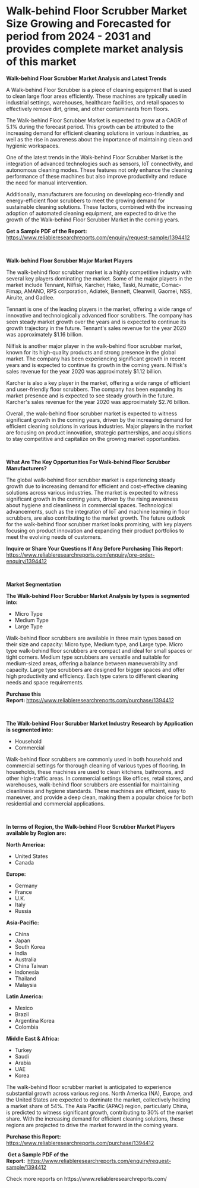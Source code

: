 <p><h1>Walk-behind Floor Scrubber Market Size Growing and Forecasted for period from 2024 - 2031 and provides complete market analysis of this market</h1></p><p><strong>Walk-behind Floor Scrubber Market Analysis and Latest Trends</strong></p>
<p><p>A Walk-behind Floor Scrubber is a piece of cleaning equipment that is used to clean large floor areas efficiently. These machines are typically used in industrial settings, warehouses, healthcare facilities, and retail spaces to effectively remove dirt, grime, and other contaminants from floors.</p><p>The Walk-behind Floor Scrubber Market is expected to grow at a CAGR of 5.1% during the forecast period. This growth can be attributed to the increasing demand for efficient cleaning solutions in various industries, as well as the rise in awareness about the importance of maintaining clean and hygienic workspaces.</p><p>One of the latest trends in the Walk-behind Floor Scrubber Market is the integration of advanced technologies such as sensors, IoT connectivity, and autonomous cleaning modes. These features not only enhance the cleaning performance of these machines but also improve productivity and reduce the need for manual intervention.</p><p>Additionally, manufacturers are focusing on developing eco-friendly and energy-efficient floor scrubbers to meet the growing demand for sustainable cleaning solutions. These factors, combined with the increasing adoption of automated cleaning equipment, are expected to drive the growth of the Walk-behind Floor Scrubber Market in the coming years.</p></p>
<p><strong>Get a Sample PDF of the Report:&nbsp;</strong> <a href="https://www.reliableresearchreports.com/enquiry/request-sample/1394412">https://www.reliableresearchreports.com/enquiry/request-sample/1394412</a></p>
<p>&nbsp;</p>
<p><strong>Walk-behind Floor Scrubber Major Market Players</strong></p>
<p><p>The walk-behind floor scrubber market is a highly competitive industry with several key players dominating the market. Some of the major players in the market include Tennant, Nilfisk, Karcher, Hako, Taski, Numatic, Comac-Fimap, AMANO, RPS corporation, Adiatek, Bennett, Cleanwill, Gaomei, NSS, Airuite, and Gadlee.</p><p>Tennant is one of the leading players in the market, offering a wide range of innovative and technologically advanced floor scrubbers. The company has seen steady market growth over the years and is expected to continue its growth trajectory in the future. Tennant's sales revenue for the year 2020 was approximately $1.16 billion.</p><p>Nilfisk is another major player in the walk-behind floor scrubber market, known for its high-quality products and strong presence in the global market. The company has been experiencing significant growth in recent years and is expected to continue its growth in the coming years. Nilfisk's sales revenue for the year 2020 was approximately $1.12 billion.</p><p>Karcher is also a key player in the market, offering a wide range of efficient and user-friendly floor scrubbers. The company has been expanding its market presence and is expected to see steady growth in the future. Karcher's sales revenue for the year 2020 was approximately $2.76 billion.</p><p>Overall, the walk-behind floor scrubber market is expected to witness significant growth in the coming years, driven by the increasing demand for efficient cleaning solutions in various industries. Major players in the market are focusing on product innovation, strategic partnerships, and acquisitions to stay competitive and capitalize on the growing market opportunities.</p></p>
<p>&nbsp;</p>
<p><strong>What Are The Key Opportunities For Walk-behind Floor Scrubber Manufacturers?</strong></p>
<p><p>The global walk-behind floor scrubber market is experiencing steady growth due to increasing demand for efficient and cost-effective cleaning solutions across various industries. The market is expected to witness significant growth in the coming years, driven by the rising awareness about hygiene and cleanliness in commercial spaces. Technological advancements, such as the integration of IoT and machine learning in floor scrubbers, are also contributing to the market growth. The future outlook for the walk-behind floor scrubber market looks promising, with key players focusing on product innovation and expanding their product portfolios to meet the evolving needs of customers.</p></p>
<p><strong>Inquire or Share Your Questions If Any Before Purchasing This Report:</strong> <a href="https://www.reliableresearchreports.com/enquiry/pre-order-enquiry/1394412">https://www.reliableresearchreports.com/enquiry/pre-order-enquiry/1394412</a></p>
<p>&nbsp;</p>
<p><strong>Market Segmentation</strong></p>
<p><strong>The Walk-behind Floor Scrubber Market Analysis by types is segmented into:</strong></p>
<p><ul><li>Micro Type</li><li>Medium Type</li><li>Large Type</li></ul></p>
<p><p>Walk-behind floor scrubbers are available in three main types based on their size and capacity: Micro type, Medium type, and Large type. Micro type walk-behind floor scrubbers are compact and ideal for small spaces or tight corners. Medium type scrubbers are versatile and suitable for medium-sized areas, offering a balance between maneuverability and capacity. Large type scrubbers are designed for bigger spaces and offer high productivity and efficiency. Each type caters to different cleaning needs and space requirements.</p></p>
<p><strong>Purchase this Report:&nbsp;</strong><a href="https://www.reliableresearchreports.com/purchase/1394412">https://www.reliableresearchreports.com/purchase/1394412</a></p>
<p>&nbsp;</p>
<p><strong>The Walk-behind Floor Scrubber Market Industry Research by Application is segmented into:</strong></p>
<p><ul><li>Household</li><li>Commercial</li></ul></p>
<p><p>Walk-behind floor scrubbers are commonly used in both household and commercial settings for thorough cleaning of various types of flooring. In households, these machines are used to clean kitchens, bathrooms, and other high-traffic areas. In commercial settings like offices, retail stores, and warehouses, walk-behind floor scrubbers are essential for maintaining cleanliness and hygiene standards. These machines are efficient, easy to maneuver, and provide a deep clean, making them a popular choice for both residential and commercial applications.</p></p>
<p>&nbsp;</p>
<p><strong>In terms of Region, the Walk-behind Floor Scrubber Market Players available by Region are:</strong></p>
<p>
    <p> <strong> North America: </strong>
        <ul>
            <li>United States</li>
            <li>Canada</li>
        </ul>
        </p> 
    <p> <strong> Europe: </strong>
        <ul>
            <li>Germany</li>
            <li>France</li>
            <li>U.K.</li>
            <li>Italy</li>
            <li>Russia</li>
        </ul>
        </p> 
    <p> <strong> Asia-Pacific: </strong>
        <ul>
            <li>China</li>
            <li>Japan</li>
            <li>South Korea</li>
            <li>India</li>
            <li>Australia</li>
            <li>China Taiwan</li>
            <li>Indonesia</li>
            <li>Thailand</li>
            <li>Malaysia</li>
        </ul>
        </p> 
    <p> <strong> Latin America: </strong>
        <ul>
            <li>Mexico</li>
            <li>Brazil</li>
            <li>Argentina Korea</li>
            <li>Colombia</li>
        </ul>
        </p> 
    <p> <strong> Middle East & Africa: </strong>
        <ul>
            <li>Turkey</li>
            <li>Saudi</li>
            <li>Arabia</li>
            <li>UAE</li>
            <li>Korea</li>
        </ul>
    </p>
    </p>
<p><p>The walk-behind floor scrubber market is anticipated to experience substantial growth across various regions. North America (NA), Europe, and the United States are expected to dominate the market, collectively holding a market share of 54%. The Asia Pacific (APAC) region, particularly China, is predicted to witness significant growth, contributing to 30% of the market share. With the increasing demand for efficient cleaning solutions, these regions are projected to drive the market forward in the coming years.</p></p>
<p><strong>Purchase this Report: </strong><a href="https://www.reliableresearchreports.com/purchase/1394412">https://www.reliableresearchreports.com/purchase/1394412</a></p>
<p>&nbsp;<strong>Get a Sample PDF of the Report:&nbsp;&nbsp;</strong><a href="https://www.reliableresearchreports.com/enquiry/request-sample/1394412">https://www.reliableresearchreports.com/enquiry/request-sample/1394412</a></p>
<p><strong></strong></p>
<p>Check more reports on https://www.reliableresearchreports.com/</p>